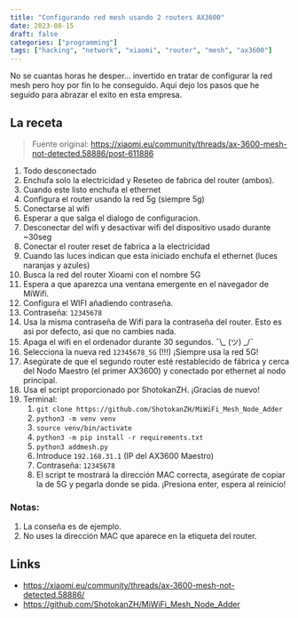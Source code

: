 ```yaml
---
title: "Configurando red mesh usando 2 routers AX3600"
date: 2023-08-15
draft: false
categories: ["programming"]
tags: ["hacking", "network", "xiaomi", "router", "mesh", "ax3600"]
---
```


No se cuantas horas he desper... invertido en tratar de configurar la red mesh
pero hoy por fin lo he conseguido. Aqui dejo los pasos que he seguido para
abrazar el exito en esta empresa.

## La receta


> Fuente original: https://xiaomi.eu/community/threads/ax-3600-mesh-not-detected.58886/post-611886

1. Todo desconectado
2. Enchufa solo la electricidad y Reseteo de fabrica del router (ambos).
3. Cuando este listo enchufa el ethernet
4. Configura el router usando la red 5g (siempre 5g)
  1. Conectarse al wifi
  2. Esperar a que salga el dialogo de configuracion.
  3. Desconectar del wifi y desactivar wifi del dispositivo usado durante ~30seg
1. Conectar el router reset de fabrica a la electricidad
1. Cuando las luces indican que esta iniciado enchufa el ethernet (luces naranjas y azules)
1. Busca la red del router Xioami con el nombre 5G
1. Espera a que aparezca una ventana emergente en el navegador de MiWifi.
1. Configura el WIFI añadiendo contraseña.
  1. Contraseña: `12345678`
  1. Usa la misma contraseña de Wifi para la contraseña del router. Esto es asi
     por defecto, asi que no cambies nada.
1. Apaga el wifi en el ordenador durante 30 segundos. ¯\\_ (ツ) \_/¯
1. Selecciona la nueva red `12345678_5G` (!!!) ¡Siempre usa la red 5G!
1. Asegúrate de que el segundo router esté restablecido de fábrica y cerca del
   Nodo Maestro (el primer AX3600) y conectado por ethernet al nodo principal.
1. Usa el script proporcionado por ShotokanZH. ¡Gracias de nuevo!
2. Terminal:
    1. `git clone https://github.com/ShotokanZH/MiWiFi_Mesh_Node_Adder`
    2. `python3 -m venv venv`
    3. `source venv/bin/activate`
    4. `python3 -m pip install -r requirements.txt`
    5. `python3 addmesh.py`
      1. Introduce `192.168.31.1` (IP del AX3600 Maestro)
      1. Contraseña: `12345678`
      1. El script te mostrará la dirección MAC correcta, asegúrate de copiar la de
         5G y pegarla donde se pida. ¡Presiona enter, espera al reinicio!


### Notas:

1. La conseña es de ejemplo.
1. No uses la dirección MAC que aparece en la etiqueta del router.

## Links

- https://xiaomi.eu/community/threads/ax-3600-mesh-not-detected.58886/
- https://github.com/ShotokanZH/MiWiFi_Mesh_Node_Adder
